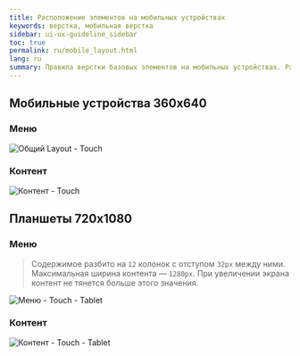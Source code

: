 ```yaml
---
title: Расположение элементов на мобильных устройствах
keywords: верстка, мобильная верстка
sidebar: ui-ux-guideline_sidebar
toc: true
permalink: ru/mobile_layout.html
lang: ru
summary: Правила верстки базовых элементов на мобильных устройствах. Расположение меню и контента на планшетах и смартфонах.
---
```


## Мобильные устройства 360x640

### Меню

![Общий Layout - Touch](/images/pages/guides/ui-ux-guideline/uiuxg_mobile_layout/1.png)

### Контент

![Контент - Touch](/images/pages/guides/ui-ux-guideline/uiuxg_mobile_layout/2.png)

## Планшеты 720x1080

### Меню

>Содержимое разбито на `12` колонок с отступом `32px` между ними. Максимальная ширина контента — `1280px`. При увеличении экрана контент не тянется больше этого значения.

![Меню - Touch - Tablet](/images/pages/guides/ui-ux-guideline/uiuxg_mobile_layout/3.png)

### Контент

![Контент - Touch - Tablet](/images/pages/guides/ui-ux-guideline/uiuxg_mobile_layout/4.png)
